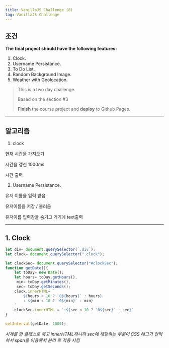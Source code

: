 ```yaml
---
title: VanillaJS Challenge (8)
tag: VanillaJS Challenge
---
```




## 조건

**The final project should have the following features:**

1. Clock.
2. Username Persistance.
3. To Do List.
4. Random Background Image.
5. Weather with Geolocation.

> This is a two day challenge.
>
> Based on the section #3
>
> **Finish** the course project and **deploy** to Github Pages.



---

## 알고리즘

1. clock

현재 시간을 가져오기

시간을 갱신 1000ms

시간 출력

2. Username Persistance.

유저 이름을 입력 받음

유저이름을 저장	/	 불러옴

유저이름 입력창을 숨기고 거기에 text출력





---

## 1. Clock

```js
let div= document.querySelector(`.div`);
let clock= document.querySelector(".clock");

let clockSec= document.querySelector("#clockSec");
function getDate(){
    let toDay= new Date();
    let hours= toDay.getHours(),
     min= toDay.getMinutes(),
     sec= toDay.getSeconds();
    clock.innerHTML= `
        ${hours < 10 ? `0${hours}` : hours}
        : ${min < 10 ? `0${min}` : min}
    `
    clockSec.innerHTML = `:${sec < 10 ? `0${sec}` : sec}`
}

setInterval(getDate, 1000);
```

_시계를 한 클래스로 묶고 innerHTML하니까 sec에 해당하는 부분이 CSS 태그가 안먹혀서 span을 이용해서 분리 후 적용 시킴_





